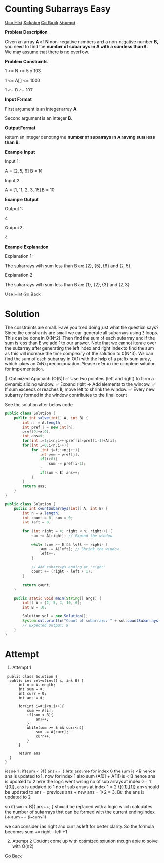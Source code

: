 # Counting Subarrays Easy

[Use Hint](https://www.scaler.com/academy/mentee-dashboard/class/25460/homework/problems/16089/hints?navref=cl_pb_nv_tb)
[Solution](#Solution)
[Go Back](https://github.com/sahoog2/Preparation_Notes/blob/main/DSA/Array/2%20Problems.md)
[Attempt](#Attempt)


**Problem Description**  

Given an array  **A** of  **N**  non-negative numbers and a non-negative number **B,**  
you need to find the  **number of subarrays in A with a sum less than B.**  
We may assume that there is no overflow.

  
  
**Problem Constraints**  

1 <= N <= 5 x 103

1 <= A[i] <= 1000

1 <= B <= 107

  
  
**Input Format**  

First argument is an integer array  **A**.

Second argument is an integer  **B**.

  
  
**Output Format**  

Return an integer denoting the  **number of subarrays in A having sum less than B**.

  
  
**Example Input**  

Input 1:

 A = [2, 5, 6]
 B = 10

Input 2:

 A = [1, 11, 2, 3, 15]
 B = 10

  
  
**Example Output**  

Output 1:

 4

Output 2:

 4

  
  
**Example Explanation**  

Explanation 1:

 The subarrays with sum less than B are {2}, {5}, {6} and {2, 5},

Explanation 2:

 The subarrays with sum less than B are {1}, {2}, {3} and {2, 3}

[Use Hint](https://www.scaler.com/academy/mentee-dashboard/class/25460/homework/problems/16089/hints?navref=cl_pb_nv_tb)
[Go Back](https://github.com/sahoog2/Preparation_Notes/blob/main/DSA/Array/2%20Problems.md)
# Solution
The constraints are small. Have you tried doing just what the question says?
Since the constraints are small we can generate all subarrays using 2 loops. This can be done in O(N^2). Then find the sum of each subarray and if the sum is less than B we add 1 to our answer.
Note that we cannot iterate over the subarray after generating the left index and right index to find the sum as this will increase the time complexity of the solution to O(N^3). We can find the sum of each subarray in O(1) with the help of a prefix sum array, which takes an O(N) precomputation.
Please refer to the complete solution for implementation.

📌 Optimized Approach (O(N))
✅ Use two pointers (left and right) to form a dynamic sliding window.
✅ Expand right → Add elements to the window.
✅ If sum exceeds or reaches B, move left to shrink the window.
✅ Every new subarray formed in the window contributes to the final count

See the solution after below code


```java
public class Solution {
    public int solve(int[] A, int B) {
        int n  = A.length;
        int pref[] = new int[n];
        pref[0]=A[0];
        int ans=0;
        for(int i=1;i<n;i++)pref[i]=pref[i-1]+A[i];
        for(int i=0;i<n;i++){
            for (int j=i;j<n;j++){
                int sum = pref[j];
                if(i>0){
                    sum -= pref[i-1];
                }
                if(sum < B) ans++;
            }
        }
        return ans;
    }
}
```

```java
public class Solution {
    public int countSubarrays(int[] A, int B) {
        int n = A.length;
        int count = 0, sum = 0;
        int left = 0;

        for (int right = 0; right < n; right++) {
            sum += A[right]; // Expand the window

            while (sum >= B && left <= right) {
                sum -= A[left]; // Shrink the window
                left++;
            }

            // Add subarrays ending at 'right'
            count += (right - left + 1);
        }

        return count;
    }

    public static void main(String[] args) {
        int[] A = {2, 5, 3, 10, 6};
        int B = 10;

        Solution sol = new Solution();
        System.out.println("Count of subarrays: " + sol.countSubarrays(A, B));  
        // Expected Output: 9
    }
}
```

# Attempt
 1. Attempt 1
  ```
   public class Solution {
    public int solve(int[] A, int B) {
        int n = A.length;
        int sum = 0;
        int curr = 0;
        int ans = 0;

        for(int i=0;i<n;i++){
            sum += A[i];
            if(sum < B){
                ans++;
            }
            while(sum >= B && curr<n){
                sum -= A[curr];
                curr++;
            }
        }

        return ans;
    }
}

   ```

issue 1 : if(sum < B){
                ans++;
            }
lets assume for index 0 the sum is <B hence ans is updated to 1.
now for index 1 also sum (A[0] + A[1]) is < B hence ans is updated to 2
here the logic went wrong
no of sub arrays at index 0 = 1 {[0]},  ans is updated to 1
no of sub arrays at index 1 = 2 {[0,1],[1]} ans should be updated to ans = previous ans + new ans = 1+2 = 3. But the ans is updated to 2

so  if(sum < B){ ans++; } should be replaced with a logic which calculates the number of subarrays that can be formed with the current ending index i.e sum += (i-curr+1)

we can consider i as right and curr as left for better clarity. So the formula becomes sum += right - left +1
 
 2. Attempt 2
    Couldnt come up with optimized solution though able to solve with O(n2)

[Go Back](https://github.com/sahoog2/Preparation_Notes/blob/main/DSA/Array/2%20Problems.md)
